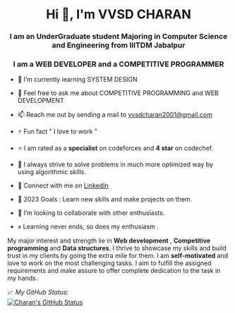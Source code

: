 
<!--
**VVSD-Charan/VVSD-Charan** is a ✨ _special_ ✨ repository because its `README.md` (this file) appears on your GitHub profile.

Here are some ideas to get you started:

- 🔭 I’m currently working on ...
- 🌱 I’m currently learning ...
- 👯 I’m looking to collaborate on ...
- 🤔 I’m looking for help with ...
- 💬 Ask me about ...
- 📫 How to reach me: ...
- 😄 Pronouns: ...
- ⚡ Fun fact: ...
-->




<h1 align="center">Hi 👋, I'm  VVSD CHARAN</h1>

<h3 align="center">I am an UnderGraduate student Majoring in Computer Science and Engineering from IIITDM Jabalpur</h3>
<h3 align="center">I am a WEB DEVELOPER and a COMPETITIVE PROGRAMMER</h3>

- 🌱 I’m currently learning SYSTEM DESIGN

- 💬 Feel free to ask me about COMPETITIVE PROGRAMMING and WEB DEVELOPMENT

- 📫 Reach me out by sending a mail to vvsdcharan2001@gmail.com

- ⚡ Fun fact " I love to work "

- ⭐ I am rated as a <strong>specialist</strong> on codeforces and  <strong>4 star</strong> on codechef.

- 🤔 I always strive to solve problems in much more optimized way by using algorithmic skills.

- 💼 Connect with me on <a href="https://www.linkedin.com/in/vvsd-charan-0938b81bb/">LinkedIn </a> 
  
- 🙂 2023 Goals : Learn new skills and make projects on them.

- 👯 I’m looking to collaborate with other enthusiasts.

- ✊ Learning never ends, so does my enthusiasm .
<!--

Here are some ideas to get you started:

- 🔭 I’m currently working on ...
- 🌱 I’m currently learning ...
- 👯 I’m looking to collaborate on ...
- 🤔 I’m looking for help with ...
- 💬 Ask me about ...
- 📫 How to reach me: ...
- 😄 Pronouns: ...
- ⚡ Fun fact: ..
-->

My major interest and strength lie in <strong>Web development</strong> , <strong>Competitive programming</strong> and <strong>Data structures</strong>. I thrive to showcase my skills and build trust in my clients by going the extra mile for them. I am <strong>self-motivated</strong> and love to work on the most challenging tasks. I aim to fulfill the assigned requirements and make assure to offer complete dedication to the task in my hands.


📈 *My GitHub Status*:  
[![Charan's GitHub Status](https://github-readme-stats.vercel.app/api?username=VVSD-Charan&theme=gotham&show_icons=true&count_private=true)](https://github.com/VVSD-Charan)
